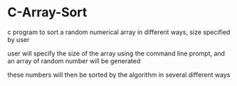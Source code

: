 # C-Array-Sort
c program to sort a random numerical array in different ways, size specified by user 
  
user will specify the size of the array using the command line prompt, and an array of random number will be generated
  
these numbers will then be sorted by the algorithm in several different ways
